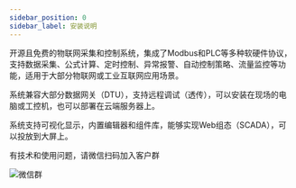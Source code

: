 ```yaml
---
sidebar_position: 0
sidebar_label: 安装说明
---
```


开源且免费的物联网采集和控制系统，集成了Modbus和PLC等多种软硬件协议，支持数据采集、公式计算、定时控制、异常报警、自动控制策略、流量监控等功能，适用于大部分物联网或工业互联网应用场景。

系统兼容大部分数据网关（DTU），支持远程调试（透传），可以安装在现场的电脑或工控机，也可以部署在云端服务器上。

系统支持可视化显示，内置编辑器和组件库，能够实现Web组态（SCADA），可以投放到大屏上。

有技术和使用问题，请微信扫码加入客户群

![微信群](https://sagoo.cn/sagoo-iot-weixin.png)
